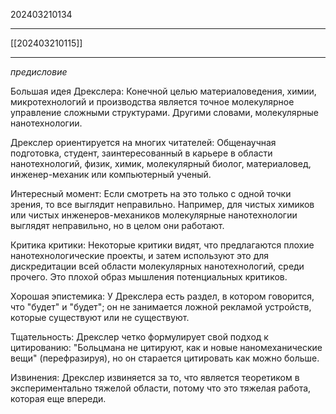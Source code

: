 202403210134
***
[[202403210115]]
***
*предисловие*

Большая идея Дрекслера: 
Конечной целью материаловедения, химии, микротехнологий и производства является точное молекулярное управление сложными структурами. 
Другими словами, молекулярные нанотехнологии.

Дрекслер ориентируется на многих читателей: 
Общенаучная подготовка, студент, заинтересованный в карьере в области нанотехнологий, физик, химик, молекулярный биолог, материаловед, инженер-механик или компьютерный ученый.

Интересный момент: 
Если смотреть на это только с одной точки зрения, то все выглядит неправильно. 
Например, для чистых химиков или чистых инженеров-механиков молекулярные нанотехнологии выглядят неправильно, но в целом они работают.

Критика критики: 
Некоторые критики видят, что предлагаются плохие нанотехнологические проекты, 
и затем используют это для дискредитации всей области молекулярных нанотехнологий, среди прочего. 
Это плохой образ мышления потенциальных критиков.

Хорошая эпистемика: 
У Дрекслера есть раздел, в котором говорится, что "будет" и "будет"; 
он не занимается ложной рекламой устройств, которые существуют или не существуют.

Тщательность: 
Дрекслер четко формулирует свой подход к цитированию: 
"Больцмана не цитируют, как и новые наномеханические вещи" (перефразируя), 
но он старается цитировать как можно больше.

Извинения: 
Дрекслер извиняется за то, что является теоретиком в экспериментально тяжелой области, 
потому что это тяжелая работа, которая еще впереди.